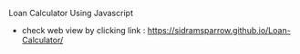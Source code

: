 Loan Calculator Using Javascript
 * check web view by clicking link :
   https://sidramsparrow.github.io/Loan-Calculator/
